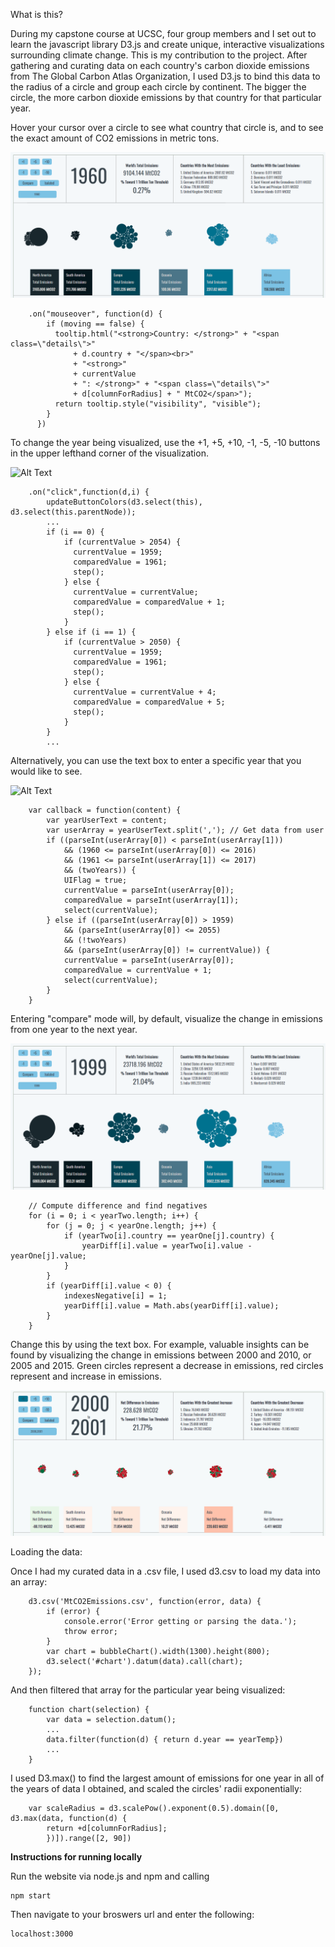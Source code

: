 What is this?

During my capstone course at UCSC, four group members and I set out to learn the javascript library D3.js and create unique, interactive visualizations surrounding climate change. This is my contribution to the project. After gathering and curating data on each country's carbon dioxide emissions from The Global Carbon Atlas Organization, I used D3.js to bind this data to the radius of a circle and group each circle by continent. The bigger the circle, the more carbon dioxide emissions by that country for that particular year.

Hover your cursor over a circle to see what country that circle is, and to see the exact amount of CO2 emissions in metric tons.

![Alt Text](https://github.com/Morganhtrotter/co2-visualization/blob/master/src/img/TooltipHover.gif)

		.on("mouseover", function(d) {
            if (moving == false) {
              tooltip.html("<strong>Country: </strong>" + "<span class=\"details\">"
                  + d.country + "</span><br>"
                  + "<strong>" 
                  + currentValue 
                  + ": </strong>" + "<span class=\"details\">"
                  + d[columnForRadius] + " MtCO2</span>");
              return tooltip.style("visibility", "visible");
            }
          })

To change the year being visualized, use the +1, +5, +10, -1, -5, -10 buttons in the upper lefthand corner of the visualization.

![Alt Text](https://github.com/Morganhtrotter/co2-visualization/blob/master/src/img/YearChanger.gif)

		.on("click",function(d,i) {
            updateButtonColors(d3.select(this), d3.select(this.parentNode));
            ...
            if (i == 0) {
                if (currentValue > 2054) {
                  currentValue = 1959;
                  comparedValue = 1961;
                  step();
                } else {
                  currentValue = currentValue;
                  comparedValue = comparedValue + 1;
                  step();
                }
            } else if (i == 1) {
                if (currentValue > 2050) {
                  currentValue = 1959;
                  comparedValue = 1961;
                  step();
                } else {
                  currentValue = currentValue + 4;
                  comparedValue = comparedValue + 5;
                  step();
                }
            }
            ...

Alternatively, you can use the text box to enter a specific year that you would like to see.

![Alt Text](https://github.com/Morganhtrotter/co2-visualization/blob/master/src/img/TextBox.gif)

      	var callback = function(content) {
          	var yearUserText = content;
          	var userArray = yearUserText.split(','); // Get data from user
          	if ((parseInt(userArray[0]) < parseInt(userArray[1])) 
                && (1960 <= parseInt(userArray[0]) <= 2016) 
                && (1961 <= parseInt(userArray[1]) <= 2017)
                && (twoYears)) {
              	UIFlag = true;
              	currentValue = parseInt(userArray[0]);
              	comparedValue = parseInt(userArray[1]);
              	select(currentValue);
          	} else if ((parseInt(userArray[0]) > 1959)
                && (parseInt(userArray[0]) <= 2055)
                && (!twoYears)
                && (parseInt(userArray[0]) != currentValue)) {
            	currentValue = parseInt(userArray[0]);
            	comparedValue = currentValue + 1;
            	select(currentValue);
          	}
      	}

Entering "compare" mode will, by default, visualize the change in emissions from one year to the next year.

![Alt Text](https://github.com/Morganhtrotter/co2-visualization/blob/master/src/img/Compare.gif)

		// Compute difference and find negatives
      	for (i = 0; i < yearTwo.length; i++) {
        	for (j = 0; j < yearOne.length; j++) {
          		if (yearTwo[i].country == yearOne[j].country) {
            		yearDiff[i].value = yearTwo[i].value - yearOne[j].value;
          		}
        	}
        	if (yearDiff[i].value < 0) {
          		indexesNegative[i] = 1;
          		yearDiff[i].value = Math.abs(yearDiff[i].value);
        	}
      	}

Change this by using the text box. For example, valuable insights can be found by visualizing the change in emissions between 2000 and 2010, or 2005 and 2015. Green circles represent a decrease in emissions, red circles represent and increase in emissions.

![Alt Text](https://github.com/Morganhtrotter/co2-visualization/blob/master/src/img/CompareDecades.gif)

Loading the data:

Once I had my curated data in a .csv file, I used d3.csv to load my data into an array:

		d3.csv('MtCO2Emissions.csv', function(error, data) {
			if (error) {
    			console.error('Error getting or parsing the data.');
    			throw error;
			}
			var chart = bubbleChart().width(1300).height(800);
			d3.select('#chart').datum(data).call(chart);
		});

And then filtered that array for the particular year being visualized:

		function chart(selection) {
      		var data = selection.datum();
      		...
      		data.filter(function(d) { return d.year == yearTemp})
      		...
      	}

I used D3.max() to find the largest amount of emissions for one year in all of the years of data I obtained, and scaled the circles' radii exponentially:

		var scaleRadius = d3.scalePow().exponent(0.5).domain([0, d3.max(data, function(d) {
        	return +d[columnForRadius];
      		})]).range([2, 90])

**Instructions for running locally**

Run the website via node.js and npm and calling

    npm start
    
Then navigate to your broswers url and enter the following:

    localhost:3000

